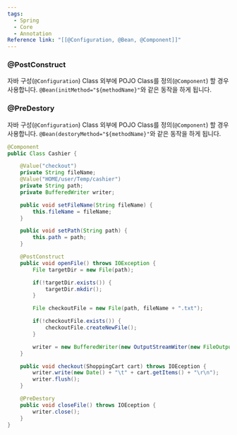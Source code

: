 ```yaml
---
tags:
  - Spring
  - Core
  - Annotation
Reference link: "[[@Configuration, @Bean, @Component]]"
---
```

### @PostConstruct
자바 구성(`@Configuration`) Class 외부에 POJO Class를 정의(`@Component`) 할 경우 사용합니다. `@Bean(initMethod="${methodName}"`와 같은 동작을 하게 됩니다.

### @PreDestory
자바 구성(`@Configuration`) Class 외부에 POJO Class를 정의(`@Component`) 할 경우 사용합니다. `@Bean(destoryMethod="${methodName}"`와 같은 동작을 하게 됩니다.

```java title:"Cashier.java"
@Component
public Class Cashier {

	@Value("checkout")
	private String fileName;
	@Value("HOME/user/Temp/cashier")
	private String path;
	private BufferedWriter writer;

	public void setFileName(String fileName) {
		this.fileName = fileName;
	}

	public void setPath(String path) {
		this.path = path;
	}

	@PostConstruct
	public void openFile() throws IOException {
		File targetDir = new File(path);

		if(!targetDir.exists()) {
			targetDir.mkdir();
		}

		File checkoutFile = new File(path, fileName + ".txt");

		if(!checkoutFile.exists()) {
			checkoutFile.createNewFile();
		}

		writer = new BufferedWriter(new OutputStreamWiter(new FileOutputStream(checkoutFile, true)));
	}

	public void checkout(ShoppingCart cart) throws IOEception {
		writer.write(new Date() + "\t" + cart.getItems() + "\r\n");
		writer.flush();
	}

	@PreDestory
	public void closeFile() throws IOEception {
		writer.close();
	}
}
```